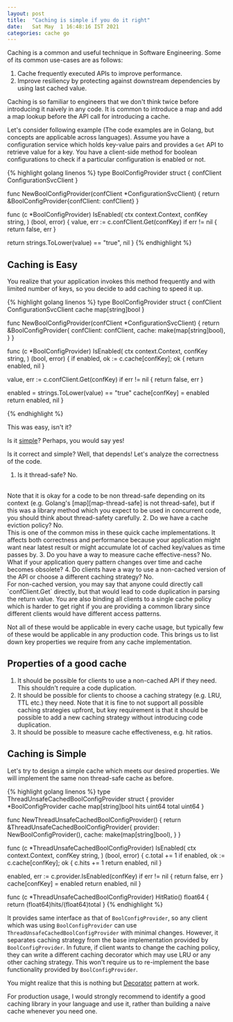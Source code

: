 ```yaml
---
layout: post
title:  "Caching is simple if you do it right"
date:   Sat May  1 16:48:16 IST 2021 
categories: cache go 
---
```


Caching is a common and useful technique in Software Engineering.
Some of its common use-cases are as follows:
1. Cache frequently executed APIs to improve performance.
2. Improve resiliency by protecting against downstream dependencies
 by using last cached value.

Caching is so familiar to engineers that we don't think twice before
introducing it naively in any code. 
It is common to introduce a map and add a map lookup before the API
call for introducing a cache.

Let's consider following example (The code examples are in Golang, but
concepts are applicable across languages).
Assume you have a configuration service which holds key-value pairs and
provides a `Get` API to retrieve value for a key.
You have a client-side method for boolean configurations to check if
a particular configuration is enabled or not.

{% highlight golang linenos %}
type BoolConfigProvider struct {
  confClient ConfigurationSvcClient
}

func NewBoolConfigProvider(confClient *ConfigurationSvcClient) {
  return &BoolConfigProvider{confClient: confClient}
}

func (c *BoolConfigProvider) IsEnabled(
  ctx context.Context,
  confKey string,
) (bool, error) {
  value, err := c.confClient.Get(confKey)
  if err != nil {
    return false, err
  }

  return strings.ToLower(value) == "true", nil
}
{% endhighlight %}

## Caching is Easy
You realize that your application invokes this method frequently and with
limited number of keys, so you decide to add caching to speed it up.

{% highlight golang linenos %}
type BoolConfigProvider struct {
  confClient ConfigurationSvcClient
  cache map[string]bool
}

func NewBoolConfigProvider(confClient *ConfigurationSvcClient) {
  return &BoolConfigProvider{
    confClient: confClient,
    cache:      make(map[string]bool),
  }
}

func (c *BoolConfigProvider) IsEnabled(
  ctx context.Context,
  confKey string,
) (bool, error) {
  if enabled, ok := c.cache[confKey]; ok {
    return enabled, nil 
  }

  value, err := c.confClient.Get(confKey)
  if err != nil {
    return false, err
  }

  enabled = strings.ToLower(value) == "true"
  cache[confKey] = enabled
  return enabled, nil
}

{% endhighlight %}

This was easy, isn't it?

Is it [simple][Simple-Made-Easy]? Perhaps, you would say yes!

Is it correct and simple? Well, that depends! Let's analyze the correctness of the code.
1. Is it thread-safe? No.
<br/>
Note that it is okay for a code to be non thread-safe depending on its context
(e.g. Golang's [map][map-thread-safe] is not thread-safe),
but if this was a library method which you expect to be used in concurrent
code, you should think about thread-safety carefully.
2. Do we have a cache eviction policy? No.
<br/>
This is one of the common miss in these quick cache implementations.
It affects both correctness and performance because your application might want
near latest result or might accumulate lot of cached key/values as time passes by.
3. Do you have a way to measure cache effective-ness? No.
<br/>
What if your application query pattern changes over time and cache becomes
obsolete?
4. Do clients have a way to use a non-cached version of the API or choose a
different caching strategy? No.
<br/>
For non-cached version, you may say that anyone could directly call `confClient.Get`
directly, but that would lead to code duplication in parsing the return value.
You are also binding all clients to a single cache policy which is harder to get
right if you are providing a common library since different clients would have
different access patterns.

Not all of these would be applicable in every cache usage, but typically few of
these would be applicable in any production code. This brings us to list down
key properties we require from any cache implementation.

## Properties of a good cache
1. It should be possible for clients to use a non-cached API if they need.
This shouldn't require a code duplication.
2. It should be possible for clients to choose a caching strategy (e.g. LRU, TTL etc.)
they need.
Note that it is fine to not support all possible caching strategies upfront, but key
requirement is that it should be possible to add a new caching strategy without
introducing code duplication.
3. It should be possible to measure cache effectiveness, e.g. hit ratios.

## Caching is Simple
Let's try to design a simple cache which meets our desired properties.
We will implement the same non thread-safe cache as before.

{% highlight golang linenos %}
type ThreadUnsafeCachedBoolConfigProvider struct {
  provider *BoolConfigProvider
  cache     map[string]bool
  hits      uint64
  total     uint64
}

func NewThreadUnsafeCachedBoolConfigProvider() {
  return &ThreadUnsafeCachedBoolConfigProvider{
    provider: NewBoolConfigProvider(),
    cache:    make(map[string]bool),
  }
}

func (c *ThreadUnsafeCachedBoolConfigProvider) IsEnabled(
  ctx context.Context,
  confKey string,
) (bool, error) {
  c.total += 1
  if enabled, ok := c.cache[confKey]; ok {
    c.hits += 1
    return enabled, nil 
  }

  enabled, err := c.provider.IsEnabled(confKey)
  if err != nil {
    return false, err
  }
  cache[confKey] = enabled
  return enabled, nil
}

func (c *ThreadUnsafeCachedBoolConfigProvider) HitRatio() float64 {
  return (float64)hits/(float64)total
}
{% endhighlight %}

It provides same interface as that of `BoolConfigProvider`, so any client which was
using `BoolConfigProvider` can use `ThreadUnsafeCachedBoolConfigProvider` with minimal
changes.
However, it separates caching strategy from the base implementation provided by
`BoolConfigProvider`.
In future, if client wants to change the caching policy, they can write a
different caching decorator which may use LRU or any other caching strategy.
This won't require us to re-implement the base functionality provided by
`BoolConfigProvider`.

You might realize that this is nothing but [Decorator][decorator] pattern at work.

For production usage, I would strongly recommend to identify a good caching
library in your language and use it, rather than building a naive cache whenever
you need one.

[Simple-Made-Easy]: https://www.infoq.com/presentations/Simple-Made-Easy/
[map-thread-safe]: https://blog.golang.org/maps#TOC_6
[decorator]: https://refactoring.guru/design-patterns/decorator
